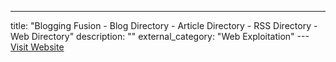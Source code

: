 ---
title: "Blogging Fusion - Blog Directory - Article Directory - RSS Directory - Web Directory"
description: ""
external_category: "Web Exploitation"
---[Visit Website](https://www.bloggingfusion.com/)

